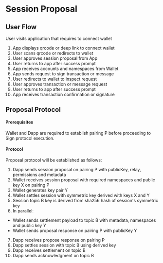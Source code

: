 # Session Proposal

## User Flow

User visits application that requires to connect wallet

1. App displays qrcode or deep link to connect wallet
2. User scans qrcode or redirects to wallet
3. User approves session proposal from App
4. User returns to app after success prompt
5. App receives accounts and namespaces from Wallet
6. App sends request to sign transaction or message
7. User redirects to wallet to inspect request
8. User approves transaction or message request
9. User returns to app after success prompt
10. App receives transaction confirmation or signature

## Proposal Protocol

#### Prerequisites

Wallet and Dapp are required to establish pairing P before proceeding to Sign protocol execution.

#### Protocol

Proposal protocol will be established as follows:

1. Dapp sends session proposal on pairing P with publicKey, relay, permissions and metadata
2. Wallet receives session proposal with required namespaces and public key X on pairing P
3. Wallet generates key pair Y
4. Wallet settles session with symmetric key derived with keys X and Y
5. Session topic B key is derived from sha256 hash of session's symmetric key
6. In parallel:

- Wallet sends settlement payload to topic B with metadata, namespaces and public key Y
- Wallet sends proposal response on pairing P with publicKey Y

7. Dapp receives propose response on pairing P
8. Dapp settles session with topic B using derived key
9. Dapp receives settlement on topic B
10. Dapp sends acknowledgment on topic B
